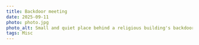 ```yaml
---
title: Backdoor meeting
date: 2025-09-11
photo: photo.jpg
photo_alt: Small and quiet place behind a religious building's backdoor
tags: Misc
---
```

